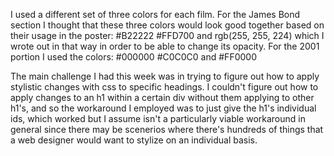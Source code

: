 

I used a different set of three colors for each film. For the James Bond section I thought that these three colors would look good together based on their usage in the poster:
 #B22222
 #FFD700
 and rgb(255, 255, 224) which I wrote out in that way in order to be able to change its opacity.
 For the 2001 portion I used the colors:
 #000000
 #C0C0C0
 and #FF0000

The main challenge I had this week was in trying to figure out how to apply stylistic changes with css to specific headings. I couldn't figure out how to apply changes to an h1 within a certain div without them applying to other h1's, and so the workaround I employed was to just give the h1's individual ids, which worked but I assume isn't a particularly viable workaround in general since there may be scenerios where there's hundreds of things that a web designer would want to stylize on an individual basis.
